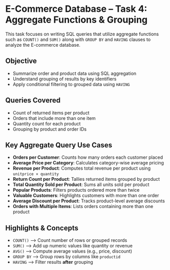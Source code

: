 # E-Commerce Database – Task 4: Aggregate Functions & Grouping

This task focuses on writing SQL queries that utilize aggregate functions such as `COUNT()` and `SUM()` along with `GROUP BY` and `HAVING` clauses to analyze the E-commerce database.


## Objective

- Summarize order and product data using SQL aggregation
- Understand grouping of results by key identifiers
- Apply conditional filtering to grouped data using `HAVING`

## Queries Covered

- Count of returned items per product
- Orders that include more than one item
- Quantity count for each product
- Grouping by product and order IDs

## Key Aggregate Query Use Cases

- **Orders per Customer**:             Counts how many orders each customer placed
- **Average Price per Category**:      Calculates category-wise average pricing
- **Revenue per Product**:             Computes total revenue per product using `unitprice × quantity`
- **Return Count per Product**:        Tallies returned items grouped by product
- **Total Quantity Sold per Product**: Sums all units sold per product
- **Popular Products**:                Filters products ordered more than twice
- **Valuable Customers**:              Highlights customers with more than one order
- **Average Discount per Product**:    Tracks product-level average discounts
- **Orders with Multiple Items**:      Lists orders containing more than one product

## Highlights & Concepts

- `COUNT()`   -->   Count number of rows or grouped records      
- `SUM()`     -->   Add up numeric values like quantity or revenue 
- `AVG()`     -->   Compute average values (e.g., price, discount)
- `GROUP BY`  -->   Group rows by columns like `productid`     
- `HAVING`    -->   Filter results **after** grouping 

